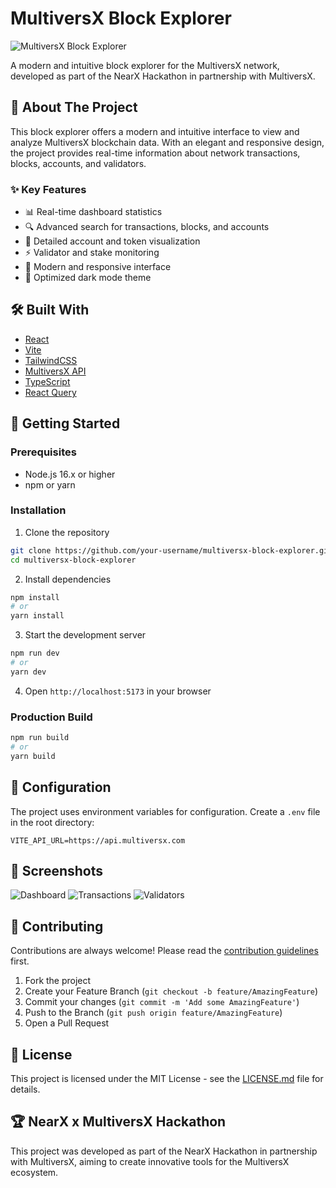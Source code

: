 # MultiversX Block Explorer

![MultiversX Block Explorer](public/preview.png)

A modern and intuitive block explorer for the MultiversX network, developed as part of the NearX Hackathon in partnership with MultiversX.

## 🚀 About The Project

This block explorer offers a modern and intuitive interface to view and analyze MultiversX blockchain data. With an elegant and responsive design, the project provides real-time information about network transactions, blocks, accounts, and validators.

### ✨ Key Features

- 📊 Real-time dashboard statistics
- 🔍 Advanced search for transactions, blocks, and accounts
- 💼 Detailed account and token visualization
- ⚡ Validator and stake monitoring
- 🎯 Modern and responsive interface
- 🌙 Optimized dark mode theme

## 🛠️ Built With

- [React](https://reactjs.org/)
- [Vite](https://vitejs.dev/)
- [TailwindCSS](https://tailwindcss.com/)
- [MultiversX API](https://api.multiversx.com)
- [TypeScript](https://www.typescriptlang.org/)
- [React Query](https://tanstack.com/query/latest)

## 🚦 Getting Started

### Prerequisites

- Node.js 16.x or higher
- npm or yarn

### Installation

1. Clone the repository
```bash
git clone https://github.com/your-username/multiversx-block-explorer.git
cd multiversx-block-explorer
```

2. Install dependencies
```bash
npm install
# or
yarn install
```

3. Start the development server
```bash
npm run dev
# or
yarn dev
```

4. Open `http://localhost:5173` in your browser

### Production Build

```bash
npm run build
# or
yarn build
```

## 🔧 Configuration

The project uses environment variables for configuration. Create a `.env` file in the root directory:

```env
VITE_API_URL=https://api.multiversx.com
```

## 📱 Screenshots

![Dashboard](public/dashboard.png)
![Transactions](public/transactions.png)
![Validators](public/validators.png)

## 🤝 Contributing

Contributions are always welcome! Please read the [contribution guidelines](CONTRIBUTING.md) first.

1. Fork the project
2. Create your Feature Branch (`git checkout -b feature/AmazingFeature`)
3. Commit your changes (`git commit -m 'Add some AmazingFeature'`)
4. Push to the Branch (`git push origin feature/AmazingFeature`)
5. Open a Pull Request

## 📄 License

This project is licensed under the MIT License - see the [LICENSE.md](LICENSE.md) file for details.

## 🏆 NearX x MultiversX Hackathon

This project was developed as part of the NearX Hackathon in partnership with MultiversX, aiming to create innovative tools for the MultiversX ecosystem.